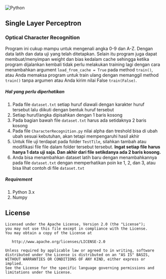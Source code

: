 <p align="center">

![Python](https://www.andreabacciu.com/wp-content/uploads/2015/02/Python-Logo-PNG-Image.png)

</p>

## Single Layer Perceptron
### Optical Character Recognition
Program ini cukup mampu untuk mengenali angka 0-9 dan A-Z. Dengan data latih dan data uji
yang telah ditetapkan. Selain itu program juga dapat membuat/menyimpan weight dan bias kedalam
cache sehingga ketika program dijalankan kembali tidak perlu melakukan training lagi
dengan cara menambahkan argument ```load_from_cache = True``` pada method ```train()```, 
atau Anda memaksa program untuk train ulang dengan memanggil method ```train()``` tanpa argumen
atau Anda kirim nilai False ```train(False)```.

##### Hal yang perlu diperhatikan
1. Pada file ```dataset.txt``` setiap huruf diawali dengan karakter huruf tersebut 
lalu diikuti dengan bentuk huruf tersebut
2. Setiap huruf/angka dipisahkan dengan 1 baris kosong 
3. Pada bagian bawah file ```dataset.txt``` harus ada setidaknya 2 baris kosong
4. Pada file ```CharacterRecognition.py``` nilai alpha dan treshold bisa di ubah ubah sesuai kebutuhan,
akan tetapi mempengaruhi hasil akhir
5. Untuk file uji terdapat pada folder ```TestTile```, silahkan tambah atau modifikasi
file file dalam folder tersebut tersebut. **Ingat setiap file harus hanya 1 data uji saja.
Dan akhir dari file setikdanya ada 2 baris kosong.**
6. Anda bisa menambahkan dataset latih baru dengan menambahkannya pada file ```dataset.txt```
dengan memperhatikan poin ke 1, 2, dan 3, atau bisa lihat contoh di file ```dataset.txt```

##### Requirement
1. Python 3.x
2. Numpy

## License
```
Licensed under the Apache License, Version 2.0 (the "License");
you may not use this file except in compliance with the License.
You may obtain a copy of the License at

   http://www.apache.org/licenses/LICENSE-2.0

Unless required by applicable law or agreed to in writing, software
distributed under the License is distributed on an "AS IS" BASIS,
WITHOUT WARRANTIES OR CONDITIONS OF ANY KIND, either express or implied.
See the License for the specific language governing permissions and
limitations under the License.
```  